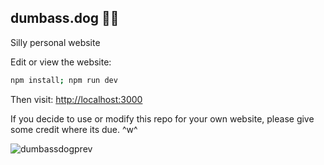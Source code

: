 ## dumbass.dog 🐾🦴

Silly personal website

Edit or view the website:

```bash
npm install; npm run dev
```

Then visit: [http://localhost:3000](http://localhost:3000)

If you decide to use or modify this repo for your own website, please give some credit where its due. ^w^

![dumbassdogprev](https://github.com/user-attachments/assets/b84fdaf6-037d-4c96-a1b8-7cf58f91c946)

